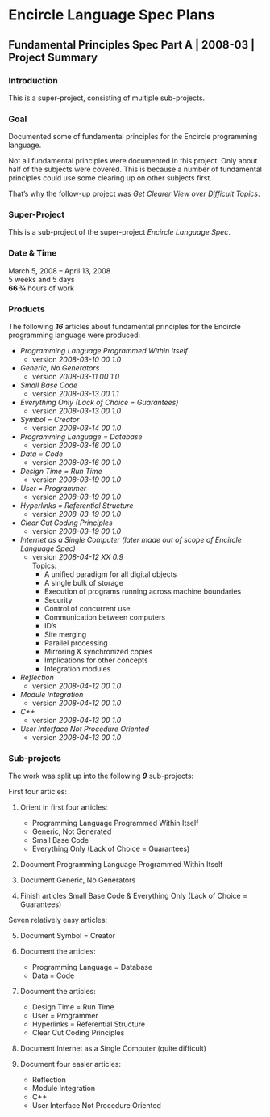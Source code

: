 ﻿Encircle Language Spec Plans
============================

Fundamental Principles Spec Part A | 2008-03 | Project Summary
--------------------------------------------------------------

### Introduction

This is a super-project, consisting of multiple sub-projects.

### Goal

Documented some of fundamental principles for the Encircle programming language.

Not all fundamental principles were documented in this project. Only about half of the subjects were covered. This is because a number of fundamental principles could use some clearing up on other subjects first.

That’s why the follow-up project was *Get Clearer View over Difficult Topics*.

### Super-Project

This is a sub-project of the super-project *Encircle Language Spec*.

### Date & Time

March 5, 2008 – April 13, 2008  
5 weeks and 5 days  
__66 ¾__ hours of work

### Products

The following __*16*__ articles about fundamental principles for the Encircle programming language were produced:

- *Programming Language Programmed Within Itself* 
    - version  *2008-03-10 00  1.0*
- *Generic, No Generators*
    - version  *2008-03-11 00  1.0*
- *Small Base Code*
    - version  *2008-03-13 00  1.1* 
- *Everything Only (Lack of Choice = Guarantees)*
    - version  *2008-03-13 00  1.0*
- *Symbol = Creator*
    - version  *2008-03-14 00  1.0*
- *Programming Language = Database*
    - version  *2008-03-16 00  1.0*
- *Data = Code*
    - version  *2008-03-16 00  1.0*
- *Design Time = Run Time*
    - version  *2008-03-19 00  1.0*
- *User = Programmer*
    - version  *2008-03-19 00  1.0*
- *Hyperlinks = Referential Structure*
    - version  *2008-03-19 00  1.0*
- *Clear Cut Coding Principles*
    - version  *2008-03-19 00  1.0*
- *Internet as a Single Computer (later made out of scope of Encircle Language Spec)*
    - version  *2008-04-12 XX  0.9*  
        Topics:
        - A unified paradigm for all digital objects
        - A single bulk of storage
        - Execution of programs running across machine boundaries
        - Security
        - Control of concurrent use
        - Communication between computers
        - ID’s
        - Site merging
        - Parallel processing
        - Mirroring & synchronized copies
        - Implications for other concepts
        - Integration modules
- *Reflection*
    - version  *2008-04-12 00  1.0* 
- *Module Integration*
    - version  *2008-04-12 00  1.0* 
- *C++*
    - version  *2008-04-13 00  1.0*  
- *User Interface Not Procedure Oriented*
    - version  *2008-04-13 00  1.0* 


### Sub-projects

The work was split up into the following __*9*__ sub-projects:

First four articles:

1. Orient in first four articles:

    - Programming Language Programmed Within Itself
    - Generic, Not Generated
    - Small Base Code
    - Everything Only (Lack of Choice = Guarantees)

2. Document Programming Language Programmed Within Itself

3. Document Generic, No Generators

4. Finish articles Small Base Code & Everything Only (Lack of Choice = Guarantees)

Seven relatively easy articles:

5. Document Symbol = Creator

6. Document the articles:

    - Programming Language = Database
    - Data = Code

7. Document the articles:

    - Design Time = Run Time
    - User = Programmer
    - Hyperlinks = Referential Structure
    - Clear Cut Coding Principles

8. Document Internet as a Single Computer (quite difficult)

9. Document four easier articles:

   - Reflection
   - Module Integration
   - C++
   - User Interface Not Procedure Oriented